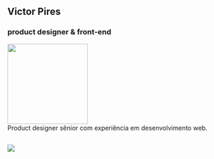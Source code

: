 ## Victor Pires
### product designer & front-end

<div align="left">
  <a href="https://github.com/macfite">
  <img height="180em" src="https://github-readme-stats.vercel.app/api/top-langs/?username=macfite&layout=compact&langs_count=7&theme=github_dark"/></a>
</div>
Product designer sênior com experiência em desenvolvimento web.

  ##
 
<div> 
  <a href="https://br.linkedin.com/in/victorpirescosta" target="_blank"><img src="https://img.shields.io/badge/-LinkedIn-%230077B5?style=for-the-badge&logo=linkedin&logoColor=white" target="_blank"></a> 
</div>
